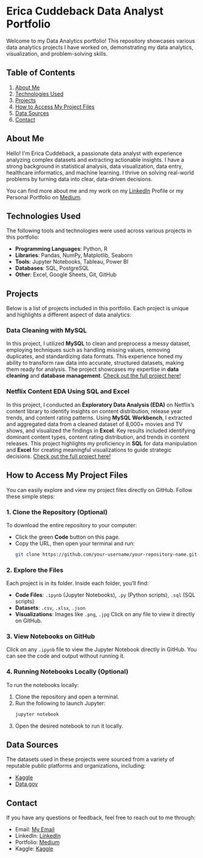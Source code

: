 # Erica Cuddeback Data Analyst Portfolio
Welcome to my Data Analytics portfolio! This repository showcases various data analytics projects I have worked on, demonstrating my data analytics, visualization, and problem-solving skills.


## Table of Contents
1. [About Me](#about-me)
2. [Technologies Used](#technologies-used)
3. [Projects](#projects)
4. [How to Access My Project Files](#how-to-access-my-project-files)
5. [Data Sources](#data-sources)
6. [Contact](#contact)


## About Me
Hello! I'm Erica Cuddeback, a passionate data analyst with experience analyzing complex datasets and extracting actionable insights. I have a strong background in statistical analysis, data visualization, data entry, healthcare informatics, and machine learning. I thrive on solving real-world problems by turning data into clear, data-driven decisions.

You can find more about me and my work on my [LinkedIn](https://www.linkedin.com/in/erica-cuddeback) Profile or my Personal Portfolio on [Medium](https://medium.com/@ecuddeback/erica-cuddeback-data-analyst-portfolio-ee2c2cd16ea1).


## Technologies Used
The following tools and technologies were used across various projects in this portfolio:
- **Programming Languages**: Python, R
- **Libraries**: Pandas, NumPy, Matplotlib, Seaborn
- **Tools**: Jupyter Notebooks, Tableau, Power BI
- **Databases**: SQL, PostgreSQL
- **Other**: Excel, Google Sheets, Git, GitHub


## Projects
Below is a list of projects included in this portfolio. Each project is unique and highlights a different aspect of data analytics:
### Data Cleaning with MySQL
In this project, I utilized **MySQL** to clean and preprocess a messy dataset, employing techniques such as handling missing values, removing duplicates, and standardizing data formats. This experience honed my ability to transform raw data into accurate, structured datasets, making them ready for analysis. The project showcases my expertise in **data cleaning** and **database management**. [Check out the full project here!](https://medium.com/@ecuddeback/cleaning-real-world-data-with-mysql-c72bae40f0d5)

### Netflix Content EDA Using SQL and Excel
In this project, I conducted an **Exploratory Data Analysis (EDA)** on Netflix’s content library to identify insights on content distribution, release year trends, and content rating patterns. Using **MySQL Workbench**, I extracted and aggregated data from a cleaned dataset of 8,000+ movies and TV shows, and visualized the findings in **Excel**. Key results included identifying dominant content types, content rating distribution, and trends in content releases. This project highlights my proficiency in **SQL** for data manipulation and **Excel** for creating meaningful visualizations to guide strategic decisions.  [Check out the full project here!](https://medium.com/@ecuddeback/exploring-the-data-behind-netflixs-streaming-content-c37b531a63a4)

## How to Access My Project Files
You can easily explore and view my project files directly on GitHub. Follow these simple steps:

### 1. **Clone the Repository (Optional)**
To download the entire repository to your computer:
- Click the green **Code** button on this page.
- Copy the URL, then open your terminal and run:
  ```bash
  git clone https://github.com/your-username/your-repository-name.git
  ```

### 2. **Explore the Files**
Each project is in its folder. Inside each folder, you’ll find:
- **Code Files**: `.ipynb` (Jupyter Notebooks), `.py` (Python scripts), `.sql` (SQL scripts)
- **Datasets**: `.csv`, `.xlsx`, `.json`
- **Visualizations**: Images like `.png`, `.jpg`
Click on any file to view it directly on GitHub.

### 3. **View Notebooks on GitHub**
Click on any `.ipynb` file to view the Jupyter Notebook directly in GitHub. You can see the code and output without running it.

### 4. **Running Notebooks Locally (Optional)**
To run the notebooks locally:
1. Clone the repository and open a terminal.
2. Run the following to launch Jupyter:
   ```bash
   jupyter notebook
   ```
3. Open the desired notebook to run it locally.


## Data Sources
The datasets used in these projects were sourced from a variety of reputable public platforms and organizations, including:
- [Kaggle](https://www.kaggle.com/)
- [Data.gov](https://data.gov/)


## Contact
If you have any questions or feedback, feel free to reach out to me through:
- Email: [My Email](ecuddeback1@outlook.com)
- LinkedIn: [LinkedIn](https://www.linkedin.com/in/erica-cuddeback)
- Portfolio: [Medium](https://medium.com/@ecuddeback/erica-cuddeback-data-analyst-portfolio-ee2c2cd16ea1)
- Kaggle: [Kaggle](https://www.kaggle.com/ericacuddeback)
